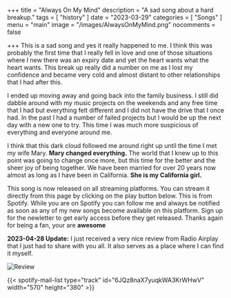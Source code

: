+++
title = "Always On My Mind"
description = "A sad song about a hard breakup."
tags =  [
    "history"
]
date = "2023-03-29"
categories = [
    "Songs"
]
menu = "main"
image = "/images/AlwaysOnMyMind.png"
nocomments = false

+++
This is a sad song and yes it really happened to me.  I think this was probably the first time that I really fell in love and one of those situations where I new there was an expiry date and yet the heart wants what the heart wants.  This break up really did a number on me as I lost my confidence and became very cold and almost distant to other relationships that I had after this.

I ended up moving away and going back into the family business.  I still did dabble around with my music projects on the weekends and any free time that I had but everything felt different and I did not have the drive that I once had.  In the past I had a number of failed projects but I would be up the next day with a new one to try.  This time I was much more suspicious of everything and everyone around me.

I think that this dark cloud followed me around right up until the time I met my wife Mary.  **Mary changed everything.**  The world that I knew up to this point was going to change once more, but this time for the better and the sheer joy of being together.  We have been married for over 20 years now almost as long as I have been in California.  **She is my California girl.**

This song is now released on all streaming platforms.  You can stream it directly from this page by clicking on the play button below.  This is from Spotify.  While you are on Spotify you can follow me and always be notified as soon as any of my new songs become available on this platform.  Sign up for the newletter to get early access before they get released. Thanks again for being a fan, your are **awesome**

**2023-04-28 Update:** I just received a very nice review from Radio Airplay that I just had to share with you all.  It also serves as a place where I can find it myself.

![Review](/images/Review_AlwaysOnMyMind.png)

{{< spotify-mail-list type="track" id="6JQz8naX7yuqkWA3KrWHwV" width="570" height="380" >}}